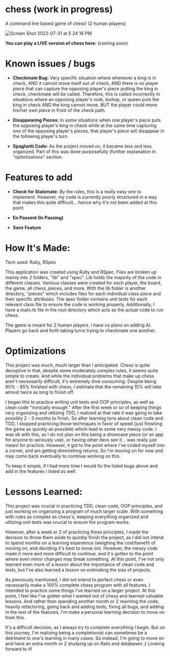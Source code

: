 # chess (work in progress)

A command line based game of chess! (2 human players)

![Screen Shot 2022-07-31 at 5 24 18 PM](https://user-images.githubusercontent.com/74276666/182045961-ca25e4b8-0d4e-4d26-9ec7-25547757e51c.png)

**You can play a LIVE version of chess here:** (coming soon)

# Known issues / bugs
- **Checkmate Bug:** Very specific situation where whenever a king is in check, AND it cannot move itself out of check, AND there is no player piece that can capture the opposing player's piece putting the king in check, checkmate will be called. Therefore, this is called incorrectly in situations where an opposing player's rook, bishop, or queen puts the king in check AND the king cannot move, BUT the player could move his/her own piece in front of the check path. 

- **Disappearing Pieces:** In some situations when one player's piece puts the opposing player's king in check while at the same time capturing one of the opposing player's pieces, that player's piece will disappear in the following player's turn. 

- **Spaghetti Code:** As the project moved on, it became less and less organized. Part of this was done purposefully (further explanation in "optimizations" section. 

# Features to add
- **Check for Stalemate:** By the rules, this is a really easy one to implement. However, my code is currently poorly structured in a way that makes this quite difficult... hence why it's not been added at this point.

- **En Passent (In Passing)**

- **Save Feature**

# How It's Made:
Tech used: Ruby, RSpec

This application was created using Ruby and RSpec. Files are broken up mainly into 2 folders, "lib" and "spec". Lib holds the majority of the code in different classes. Variious classes were created for each player, the board, the game, all chess_pieces, and more. With the lib folder is another directory, "pieces" which includes files for each individual class piece and their specific attributes. The spec folder contains unit tests for each relevant class file to ensure the code is working properly. Additionally, I have a main.rb file in the root directory which acts as the actual code to run chess. 

The game is meant for 2 human players. I have no plans on adding AI. Players go back and forth taking turns trying to checkmate one another. 

# Optimizations
This project was much, much larger than I anticipated. Chess is quite deceptive in that, despite some moderately complex rules, it seems quite simple to create. And while the individual problems that make up chess aren't necessarily difficult, it's extremely time consuming. Despite being 80% - 85% finished with chess, I estimate that the remaining 15% will take almost twice as long to finish off. 

I began this to practice writing unit tests and OOP principles, as well as clean code "ironically enough." After the first week or so of keeping things very organizing and utilizing TDD, I realized at that rate it was going to take possibly 2 - 3 months to finish. So after learning tons about clean code and TDD, I stopped practicing those techniques in favor of speed (just finishing the game as quickly as possible) which lead to some very messy code. I was ok with this, as I do not plan on this being a showcase piece (or an app for anyone to seriously use), or having other devs see it... was really just meant for practice. However, it got to the point where I've coded myself into a corner, and am getting diminishing returns. So I'm moving on for now and may come back eventually to continue working on this. 

To keep it simple, if I had more time I would fix the listed bugs above and add in the features I listed as well. 

# Lessons Learned:
This project was crucial in practicing TDD, clean code, OOP principles, and just working on organizing a program of much larger scale. With something with rules as complex as chess's, keeping everything organized and utilizing unit tests was crucial to ensure the program works. 

However, after a week or 2 of practicing these principles, I made the decision to throw them aside to quickly finish the project, as I did not intend to spend months on a learning experience (weighing the cost/benefit of moving on, and deciding it's best to move on). However, the messy code made it more and more difficult to continue, and it's gotten to the point where even minor changes may break something. At this point, I've not only learned even more of a lesson about the importance of clean code and tests, but I've also learned a lesson on estimating the size of projects. 

As previously mentioned, I did not intend to perfect chess or even necessarily make a 100% complete chess program with all features. I intended to practice some things I've learned on a larger project. At this point, I feel like I've gotten what I wanted out of chess and learned valuable lessons. And rather than spending another month or 2 rewriting the code, heavily refactoring, going back and adding tests, fixing all bugs, and adding in the rest of the features, I'm make a personal learning decision to move on from this. 

It's a difficult decision, as I always try to complete everything I begin. But on this journey, I'm realizing being a completionist can sometimes be a detriment to one's learning in many cases. So instead, I'm going to move on and have an extra month or 2 studying up on Rails and databases :) Looking forward to it!
